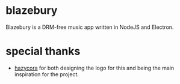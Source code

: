 # blazebury
Blazebury is a DRM-free music app written in NodeJS and Electron.

# special thanks
- [hazycora](https://hazycora.com) for both designing the logo for this and being the main inspiration for the project.
